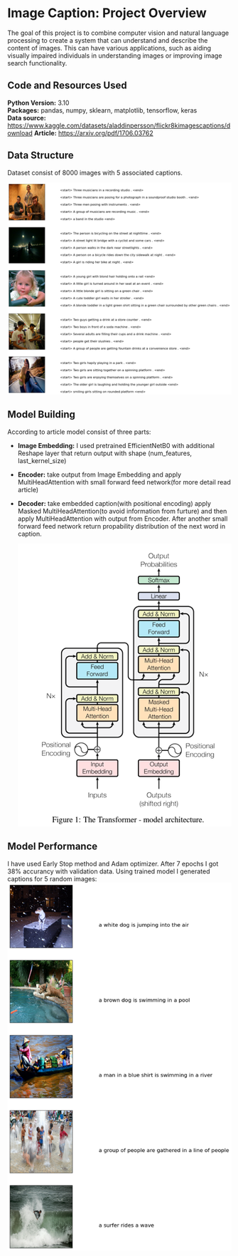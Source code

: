# Image Caption: Project Overview 
The goal of this project is to combine computer vision and natural language processing to create a system that can understand and describe the content of images. This can have various applications, such as aiding visually impaired individuals in understanding images or improving image search functionality.

## Code and Resources Used 
**Python Version:** 3.10  
**Packages:** pandas, numpy, sklearn, matplotlib, tensorflow, keras  
**Data source:** https://www.kaggle.com/datasets/aladdinpersson/flickr8kimagescaptions/download
**Article:** https://arxiv.org/pdf/1706.03762

## Data Structure
Dataset consist of 8000 images with 5 associated captions.

![alt text](https://github.com/HalyshAnton/Image-Caption-with-Transformer/blob/main/data_visual.png)

## Model Building
According to article model consist of three parts:
* **Image Embedding:** I used pretrained EfficientNetB0 with additional Reshape layer that return output with shape (num_features, last_kernel_size)
* **Encoder:** take output from Image Embedding and apply MultiHeadAttention with small forward feed network(for more detail read article)
* **Decoder:** take embedded caption(with positional encoding) apply Masked MultiHeadAttention(to avoid information from furture) and then apply MultiHeadAttention with output from Encoder. After another small forward feed network return propability distribution of the next word in caption.

  ![alt text](https://github.com/HalyshAnton/Image-Caption-with-Transformer/blob/main/model_achitecture.png)

## Model Performance
I have used Early Stop method and Adam optimizer. After 7 epochs I got 38% accurancy with validation data. Using trained model I generated captions for 5 random images:
![alt text](https://github.com/HalyshAnton/Image-Caption-with-Transformer/blob/main/predicted_captions.png)
